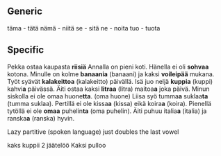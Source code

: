 ## Generic
täma - tätä
nämä - niitä
se - sitä
ne - noita
tuo - tuota

## Specific
Pekka ostaa kaupasta **riisiä**
Annalla on pieni koti. Hänella ei oli **sohvaa** kotona.
Minulle on kolme **banaania** (banaani) ja kaksi **voileipää** mukana.
Työt syävät **kalakeittoa** (kalakeitto) päivällä.
Isä juo neljä **kuppia** (kuppi) kahvi**a** päivässä.
Äiti ostaa kaksi **litraa** (litra) maitoa**a** joka päivä.
Minun siskolla ei ole omaa huone**tta**. (oma huone)
Liisa syö tumma**a** suklaa**ta** (tumma suklaa).
Pertillä ei ole kissa**a** (kissa) eikä koira**a** (koira).
Pienellä tytöllä ei ole **omaa** puhelin**ta** (oma puhelin).
Äiti puhuu italia**a** (italia) ja ranska**a** (ranska) hyvin.

Lazy partitive (spoken language) just doubles the last vowel

kaks kuppii 
2 jäätelöö
Kaksi pulloo

